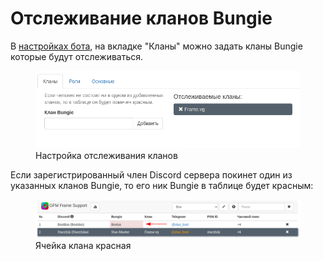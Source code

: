 # Отслеживание кланов Bungie
В [настройках бота](https://frame.vg/bot-settings), на вкладке "Кланы" можно задать кланы Bungie которые будут отслеживаться.

<div class="text-center">
	<figure class="figure">
		<a href="./images/settings-clans.png" target="_blank">
			<img src="./images/settings-clans.png" class="figure-img img-fluid rounded" alt="short-table">
		</a>
		<figcaption class="figure-caption text-center">Настройка отслеживания кланов</figcaption>
	</figure>
</div>

Если зарегистрированный член Discord сервера покинет один из указанных кланов Bungie, то его ник Bungie в таблице будет красным:

<div class="text-center">
	<figure class="figure">
		<a href="./images/red-bclan.png" target="_blank">
			<img src="./images/red-bclan.png" class="figure-img img-fluid rounded" alt="short-table">
		</a>
		<figcaption class="figure-caption text-center">Ячейка клана красная</figcaption>
	</figure>
</div>
